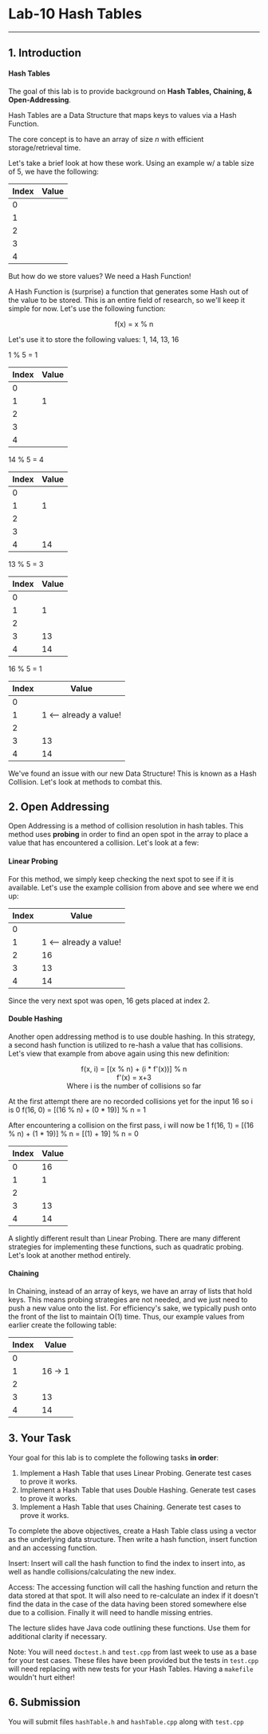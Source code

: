# Lab-10 Hash Tables
---

## 1. Introduction

#### Hash Tables

The goal of this lab is to provide background on **Hash Tables, Chaining, & Open-Addressing**.

Hash Tables are a Data Structure that maps keys to values via a Hash Function.

The core concept is to have an array of size *n* with efficient storage/retrieval time.

Let's take a brief look at how these work. Using an example w/ a table size of 5, we have the following:

| Index | Value |
| ----- | ----- |
| 0     |       |
| 1     |       |
| 2     |       |
| 3     |       |
| 4     |       |

But how do we store values? We need a Hash Function!

A Hash Function is (surprise) a function that generates some Hash out of the value to be stored. This is an entire field of research, so we'll keep it simple for now. Let's use the following function:

<center>f(x) = x % n </center>

Let's use it to store the following values: 1, 14, 13, 16

1 % 5 = 1

| Index | Value |
| ----- | ----- |
| 0     |       |
| 1     | 1     |
| 2     |       |
| 3     |       |
| 4     |       |

14 % 5 = 4

| Index | Value |
| ----- | ----- |
| 0     |       |
| 1     | 1     |
| 2     |       |
| 3     |       |
| 4     | 14    |

13 % 5 = 3

| Index | Value |
| ----- | ----- |
| 0     |       |
| 1     | 1     |
| 2     |       |
| 3     | 13    |
| 4     | 14    |

16 % 5 = 1

| Index | Value                  |
| ----- | ---------------------- |
| 0     |                        |
| 1     | 1 <-- already a value! |
| 2     |                        |
| 3     | 13                     |
| 4     | 14                     |

We've found an issue with our new Data Structure! This is known as a Hash Collision. Let's look at methods to combat this.

## 2. Open Addressing

Open Addressing is a method of collision resolution in hash tables. This method uses **probing** in order to find an open spot in the array to place a value that has encountered a collision. Let's look at a few:

#### Linear Probing

For this method, we simply keep checking the next spot to see if it is available. Let's use the example collision from above and see where we end up:

| Index | Value                  |
| ----- | ---------------------- |
| 0     |                        |
| 1     | 1 <-- already a value! |
| 2     | 16                     |
| 3     | 13                     |
| 4     | 14                     |

Since the very next spot was open, 16 gets placed at index 2.

#### Double Hashing

Another open addressing method is to use double hashing. In this strategy, a second hash function is utilized to re-hash a value that has collisions. Let's view that example from above again using this new definition:

<center>f(x, i) = [(x % n) + (i * f'(x))] % n</center>

<center>f'(x) = x+3</center>
<center>Where i is the number of collisions so far</center>

At the first attempt there are no recorded collisions yet for the input 16 so i is 0
f(16, 0) = [(16 % n) + (0 * 19)] % n = 1

After encountering a collision on the first pass, i will now be 1
f(16, 1) = [(16 % n) + (1 * 19)] % n = [(1) + 19] % n = 0

| Index | Value |
| ----- | ----- |
| 0     | 16    |
| 1     | 1     |
| 2     |       |
| 3     | 13    |
| 4     | 14    |

A slightly different result than Linear Probing. There are many different strategies for implementing these functions, such as quadratic probing. Let's look at another method entirely.

#### Chaining

In Chaining, instead of an array of keys, we have an array of lists that hold keys. This means probing strategies are not needed, and we just need to push a new value onto the list. For efficiency's sake, we typically push onto the front of the list to maintain O(1) time. Thus, our example values from earlier create the following table:

| Index | Value   |
| ----- | ------- |
| 0     |         |
| 1     | 16 -> 1 |
| 2     |         |
| 3     | 13      |
| 4     | 14      |



## 3. Your Task 

Your goal for this lab is to complete the following tasks **in order**:

1. Implement a Hash Table that uses Linear Probing. Generate test cases to prove it works.
2. Implement a Hash Table that uses Double Hashing. Generate test cases to prove it works.
3. Implement a Hash Table that uses Chaining. Generate test cases to prove it works.

To complete the above objectives, create a Hash Table class using a vector as the underlying data structure. Then write a hash function, insert function and an accessing function.

Insert: Insert will call the hash function to find the index to insert into, as well as handle collisions/calculating the new index.

Access: The accessing function will call the hashing function and return the data stored at that spot. It will also need to re-calculate an index if it
        doesn't find the data in the case of the data having been stored somewhere else due to a collision. Finally it will need to handle missing entries.

The lecture slides have Java code outlining these functions. Use them for additional clarity if necessary.

Note: You will need `doctest.h` and `test.cpp` from last week to use as a base for your test cases. These files have been provided but the tests in `test.cpp` will need replacing with new tests for your Hash Tables. Having a `makefile` wouldn't hurt either!


## 6. Submission
You will submit files `hashTable.h` and `hashTable.cpp` along with `test.cpp`
